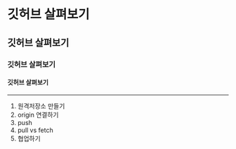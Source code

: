 # 깃허브 살펴보기

## 깃허브 살펴보기

### 깃허브 살펴보기

#### 깃허브 살펴보기

-----------

1. 원격저장소 만들기
2. origin 연결하기
3. push
4. pull vs fetch
5. 협업하기

